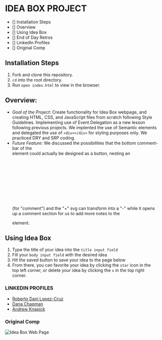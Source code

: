 # IDEA BOX PROJECT
- [] Installation Steps
- [] Overview
- [] Using Idea Box
- [] End of Day Retros
- [] LinkedIn Profiles
- [] Original Comp

## Installation Steps
1. Fork and clone this repository.
2. `cd` into the root directory.
3. Run `open index.html` to view in the browser.

## Overview:
- *Goal of the Project*: Create functionality for Idea Box webpage, and creating HTML, CSS, and JavaScript files from scratch following Style Guidelines. Implementing use of Event Delegation as a new lesson following previous projects. We implented the use of Semantic elements and delegated the use of `<div></div>` for styling purposes only. We practiced DRY and SRP coding.
- *Future Feature*: We discussed the possibilities that the bottom comment-bar of the <section> element could actually be designed as a button, nesting an <svg> element as well as a <P> (for "comment") and the "+" svg can transform into a "-" while it opens up a comment section for us to add more notes to the <p class="comment-input"> element.

## Using Idea Box
1. Type the title of your idea into the `title input field`
2. Fill your `body input field` with the desired idea
3. Hit the saved button to save your idea to the page below
4. From there, you can favorite your idea by clicking the `star` icon in the top left corner, or delete your idea by clicking the `x` in the top right corner.

### LINKEDIN PROFILES
- [Roberto Dani Lopez-Cruz](https://www.linkedin.com/in/roberto-lopez-cruz-84a03989/)
- [Dana Chapman](https://www.linkedin.com/in/danalchapman/)
- [Andrew Knapick](https://www.linkedin.com/in/andrew-knapick-29171369/)

### Original Comp
![Idea Box Web Page](https://frontend.turing.edu/projects/module-1/assets/ideabox-group/desktop.jpg)